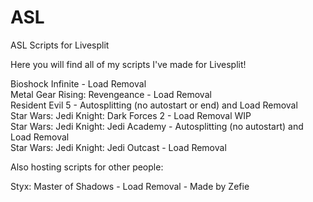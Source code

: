 # ASL
ASL Scripts for Livesplit

Here you will find all of my scripts I've made for Livesplit!

Bioshock Infinite - Load Removal  
Metal Gear Rising: Revengeance - Load Removal  
Resident Evil 5 - Autosplitting (no autostart or end) and Load Removal  
Star Wars: Jedi Knight: Dark Forces 2 - Load Removal WIP  
Star Wars: Jedi Knight: Jedi Academy - Autosplitting (no autostart) and Load Removal  
Star Wars: Jedi Knight: Jedi Outcast - Load Removal  

Also hosting scripts for other people:

Styx: Master of Shadows - Load Removal - Made by Zefie  
